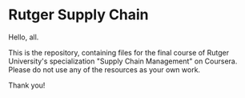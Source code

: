 # Rutger Supply Chain

Hello, all.

This is the repository, containing files for the final course of Rutger University's specialization "Supply Chain Management" on Coursera. Please do not use any of the resources as your own work.

Thank you!
